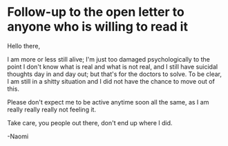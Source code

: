 # Follow-up to the open letter to anyone who is willing to read it

Hello there,

I am more or less still alive; I'm just too damaged psychologically to the point I don't know what is real and what is not real, and I still have suicidal thoughts day in and day out; but that's for the doctors to solve. To be clear, I am still in a shitty situation and I did not have the chance to move out of this.

Please don't expect me to be active anytime soon all the same, as I am really really really not feeling it.

Take care, you people out there, don't end up where I did.

-Naomi
